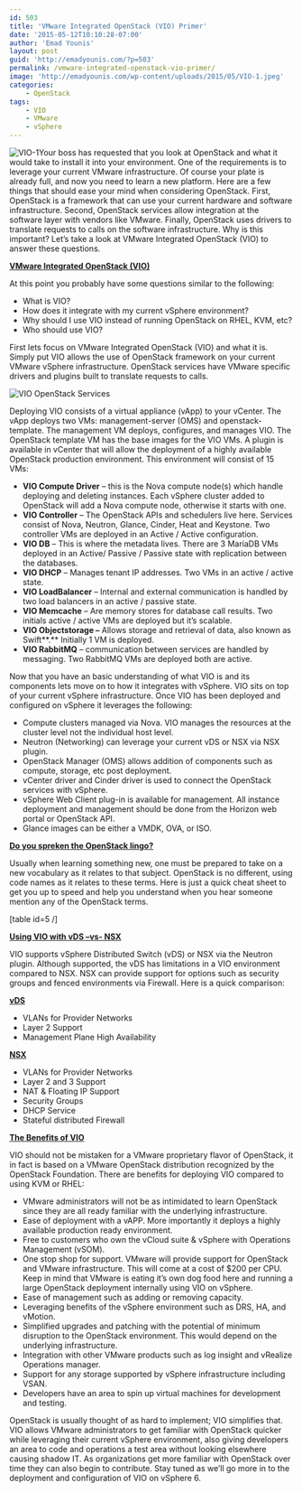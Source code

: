 ```yaml
---
id: 503
title: 'VMware Integrated OpenStack (VIO) Primer'
date: '2015-05-12T10:10:28-07:00'
author: 'Emad Younis'
layout: post
guid: 'http://emadyounis.com/?p=503'
permalink: /vmware-integrated-openstack-vio-primer/
image: 'http://emadyounis.com/wp-content/uploads/2015/05/VIO-1.jpeg'
categories:
    - OpenStack
tags:
    - VIO
    - VMware
    - vSphere
---
```


![VIO-1](https://younise.github.io/assets/img/2015/05/VIO-1.jpeg?resize=300%2C76)Your boss has requested that you look at OpenStack and what it would take to install it into your environment. One of the requirements is to leverage your current VMware infrastructure. Of course your plate is already full, and now you need to learn a new platform. Here are a few things that should ease your mind when considering OpenStack. First, OpenStack is a framework that can use your current hardware and software infrastructure. Second, OpenStack services allow integration at the software layer with vendors like VMware. Finally, OpenStack uses drivers to translate requests to calls on the software infrastructure. Why is this important? Let’s take a look at VMware Integrated OpenStack (VIO) to answer these questions.

<span style="text-decoration: underline;">**VMware Integrated OpenStack (VIO)**</span>

At this point you probably have some questions similar to the following:

- What is VIO?
- How does it integrate with my current vSphere environment?
- Why should I use VIO instead of running OpenStack on RHEL, KVM, etc?
- Who should use VIO?

First lets focus on VMware Integrated OpenStack (VIO) and what it is. Simply put VIO allows the use of OpenStack framework on your current VMware vSphere infrastructure. OpenStack services have VMware specific drivers and plugins built to translate requests to calls.

![VIO OpenStack Services](https://younise.github.io/assets/img/2015/05/VIO-OpenStack-Services.jpg?resize=644%2C387)

Deploying VIO consists of a virtual appliance (vApp) to your vCenter. The vApp deploys two VMs: management-server (OMS) and openstack-template. The management VM deploys, configures, and manages VIO. The OpenStack template VM has the base images for the VIO VMs. A plugin is available in vCenter that will allow the deployment of a highly available OpenStack production environment. This environment will consist of 15 VMs:

- **VIO Compute Driver** – this is the Nova compute node(s) which handle deploying and deleting instances. Each vSphere cluster added to OpenStack will add a Nova compute node, otherwise it starts with one.
- **VIO Controller** – The OpenStack APIs and schedulers live here. Services consist of Nova, Neutron, Glance, Cinder, Heat and Keystone. Two controller VMs are deployed in an Active / Active configuration.
- **VIO DB** – This is where the metadata lives. There are 3 MariaDB VMs deployed in an Active/ Passive / Passive state with replication between the databases.
- **VIO DHCP** – Manages tenant IP addresses. Two VMs in an active / active state.
- **VIO LoadBalancer** – Internal and external communication is handled by two load balancers in an active / passive state.
- **VIO Memcache** – Are memory stores for database call results. Two initials active / active VMs are deployed but it’s scalable.
- **VIO Objectstorage –** Allows storage and retrieval of data, also known as Swift**.** Initially 1 VM is deployed.
- **VIO RabbitMQ** – communication between services are handled by messaging. Two RabbitMQ VMs are deployed both are active.

Now that you have an basic understanding of what VIO is and its components lets move on to how it integrates with vSphere. VIO sits on top of your current vSphere infrastructure. Once VIO has been deployed and configured on vSphere it leverages the following:

- Compute clusters managed via Nova. VIO manages the resources at the cluster level not the individual host level.
- Neutron (Networking) can leverage your current vDS or NSX via NSX plugin.
- OpenStack Manager (OMS) allows addition of components such as compute, storage, etc post deployment.
- vCenter driver and Cinder driver is used to connect the OpenStack services with vSphere.
- vSphere Web Client plug-in is available for management. All instance deployment and management should be done from the Horizon web portal or OpenStack API.
- Glance images can be either a VMDK, OVA, or ISO.

<span style="text-decoration: underline;">**Do you spreken the OpenStack lingo?**</span>

Usually when learning something new, one must be prepared to take on a new vocabulary as it relates to that subject. OpenStack is no different, using code names as it relates to these terms. Here is just a quick cheat sheet to get you up to speed and help you understand when you hear someone mention any of the OpenStack terms.

\[table id=5 /\]

**<span style="text-decoration: underline;">Using VIO with vDS –vs- NSX</span>**

VIO supports vSphere Distributed Switch (vDS) or NSX via the Neutron plugin. Although supported, the vDS has limitations in a VIO environment compared to NSX. NSX can provide support for options such as security groups and fenced environments via Firewall. Here is a quick comparison:

<span style="text-decoration: underline;">**vDS**</span>

- VLANs for Provider Networks
- Layer 2 Support
- Management Plane High Availability

<span style="text-decoration: underline;">**NSX**</span>

- VLANs for Provider Networks
- Layer 2 and 3 Support
- NAT &amp; Floating IP Support
- Security Groups
- DHCP Service
- Stateful distributed Firewall

<span style="text-decoration: underline;">**The Benefits of VIO**</span>

VIO should not be mistaken for a VMware proprietary flavor of OpenStack, it in fact is based on a VMware OpenStack distribution recognized by the OpenStack Foundation. There are benefits for deploying VIO compared to using KVM or RHEL:

- VMware administrators will not be as intimidated to learn OpenStack since they are all ready familiar with the underlying infrastructure.
- Ease of deployment with a vAPP. More importantly it deploys a highly available production ready environment.
- Free to customers who own the vCloud suite &amp; vSphere with Operations Management (vSOM).
- One stop shop for support. VMware will provide support for OpenStack and VMware infrastructure. This will come at a cost of $200 per CPU. Keep in mind that VMware is eating it’s own dog food here and running a large OpenStack deployment internally using VIO on vSphere.
- Ease of management such as adding or removing capacity.
- Leveraging benefits of the vSphere environment such as DRS, HA, and vMotion.
- Simplified upgrades and patching with the potential of minimum disruption to the OpenStack environment. This would depend on the underlying infrastructure.
- Integration with other VMware products such as log insight and vRealize Operations manager.
- Support for any storage supported by vSphere infrastructure including VSAN.
- Developers have an area to spin up virtual machines for development and testing.

OpenStack is usually thought of as hard to implement; VIO simplifies that. VIO allows VMware administrators to get familiar with OpenStack quicker while leveraging their current vSphere environment, also giving developers an area to code and operations a test area without looking elsewhere causing shadow IT. As organizations get more familiar with OpenStack over time they can also begin to contribute. Stay tuned as we’ll go more in to the deployment and configuration of VIO on vSphere 6.
